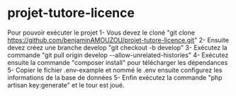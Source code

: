 # projet-tutore-licence

Pour pouvoir exécuter le projet
1- Vous devez le cloné "git clone https://github.com/benjaminAMOUZOU/projet-tutore-licence.git"
2- Ensuite devez créez une branche develop "git checkout -b develop"
3- Exécutez la commande "git pull origin develop --allow-unrelated-histories"
4- Exécutez ensuite la commande "composer install" pour télécharger les dépendances
5- Copier le fichier .env-example et nommé le .env ensuite configurez les informations de la base de données
5- Enfin exécutez la commande "php artisan key:generate" et le tour est joué.
